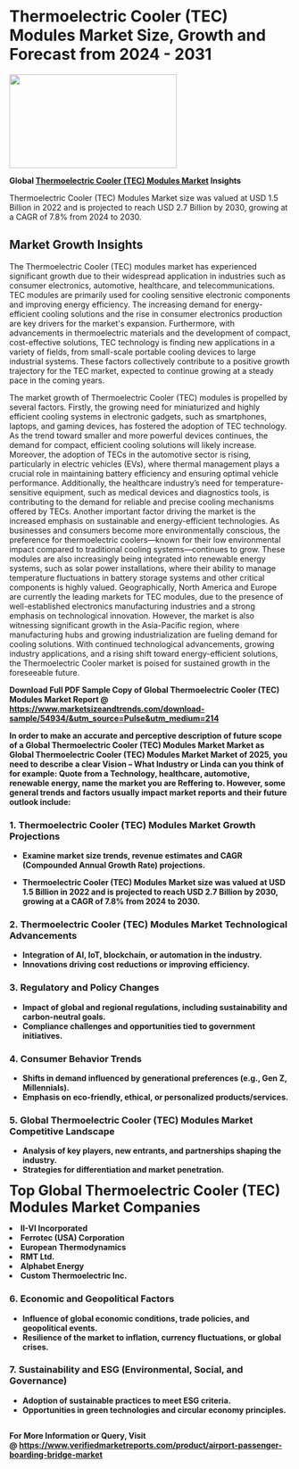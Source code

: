 <H1>Thermoelectric Cooler (TEC) Modules Market Size, Growth and Forecast from 2024 - 2031</H1><img class="aligncenter size-medium wp-image-584254" src="https://thirdeyenews.in/wp-content/uploads/2024/09/Global-Market-Research-300x168.jpeg" alt="" width="300" height="168" /><p><strong>Global&nbsp;<a href="https://www.marketsizeandtrends.com/download-sample/54934/&amp;utm_source=Pulse&amp;utm_medium=214">Thermoelectric Cooler (TEC) Modules Market</a> Insights</strong></p><p>Thermoelectric Cooler (TEC) Modules Market size was valued at USD 1.5 Billion in 2022 and is projected to reach USD 2.7 Billion by 2030, growing at a CAGR of 7.8% from 2024 to 2030.</p><p><h2>Market Growth Insights</h2> <p>The Thermoelectric Cooler (TEC) modules market has experienced significant growth due to their widespread application in industries such as consumer electronics, automotive, healthcare, and telecommunications. TEC modules are primarily used for cooling sensitive electronic components and improving energy efficiency. The increasing demand for energy-efficient cooling solutions and the rise in consumer electronics production are key drivers for the market's expansion. Furthermore, with advancements in thermoelectric materials and the development of compact, cost-effective solutions, TEC technology is finding new applications in a variety of fields, from small-scale portable cooling devices to large industrial systems. These factors collectively contribute to a positive growth trajectory for the TEC market, expected to continue growing at a steady pace in the coming years.</p> <p><strong></strong></p> <p>The market growth of Thermoelectric Cooler (TEC) modules is propelled by several factors. Firstly, the growing need for miniaturized and highly efficient cooling systems in electronic gadgets, such as smartphones, laptops, and gaming devices, has fostered the adoption of TEC technology. As the trend toward smaller and more powerful devices continues, the demand for compact, efficient cooling solutions will likely increase. Moreover, the adoption of TECs in the automotive sector is rising, particularly in electric vehicles (EVs), where thermal management plays a crucial role in maintaining battery efficiency and ensuring optimal vehicle performance. Additionally, the healthcare industry’s need for temperature-sensitive equipment, such as medical devices and diagnostics tools, is contributing to the demand for reliable and precise cooling mechanisms offered by TECs. Another important factor driving the market is the increased emphasis on sustainable and energy-efficient technologies. As businesses and consumers become more environmentally conscious, the preference for thermoelectric coolers—known for their low environmental impact compared to traditional cooling systems—continues to grow. These modules are also increasingly being integrated into renewable energy systems, such as solar power installations, where their ability to manage temperature fluctuations in battery storage systems and other critical components is highly valued. Geographically, North America and Europe are currently the leading markets for TEC modules, due to the presence of well-established electronics manufacturing industries and a strong emphasis on technological innovation. However, the market is also witnessing significant growth in the Asia-Pacific region, where manufacturing hubs and growing industrialization are fueling demand for cooling solutions. With continued technological advancements, growing industry applications, and a rising shift toward energy-efficient solutions, the Thermoelectric Cooler market is poised for sustained growth in the foreseeable future.</p> <p><strong></p><p><span class=""><strong>Download Full PDF Sample Copy of Global Thermoelectric Cooler (TEC) Modules Market Report</strong> @ <a href="https://www.marketsizeandtrends.com/download-sample/54934/&amp;utm_source=Pulse&amp;utm_medium=214" target="_blank">https://www.marketsizeandtrends.com/download-sample/54934/&amp;utm_source=Pulse&amp;utm_medium=214</a></span></p><p>In order to make an accurate and perceptive description of future scope of a Global&nbsp;Thermoelectric Cooler (TEC) Modules Market Market as Global&nbsp;Thermoelectric Cooler (TEC) Modules Market Market of 2025, you need to describe a clear Vision &ndash; What Industry or Linda can you think of for example: Quote from a Technology, healthcare, automotive, renewable energy, name the market you are Reffering to. However, some general trends and factors usually impact market reports and their future outlook include:</p><h3>1.&nbsp;<strong>Thermoelectric Cooler (TEC) Modules Market Growth Projections</strong></h3><ul><li>Examine market size trends, revenue estimates and CAGR (Compounded Annual Growth Rate) projections.</li><li><p>Thermoelectric Cooler (TEC) Modules Market size was valued at USD 1.5 Billion in 2022 and is projected to reach USD 2.7 Billion by 2030, growing at a CAGR of 7.8% from 2024 to 2030.</p></li></ul><h3>2.&nbsp;<strong>Thermoelectric Cooler (TEC) Modules Market Technological Advancements</strong></h3><ul><li>Integration of AI, IoT, blockchain, or automation in the industry.</li><li>Innovations driving cost reductions or improving efficiency.</li></ul><h3>3.&nbsp;<strong>Regulatory and Policy Changes</strong></h3><ul><li>Impact of global and regional regulations, including sustainability and carbon-neutral goals.</li><li>Compliance challenges and opportunities tied to government initiatives.</li></ul><h3>4.&nbsp;<strong>Consumer Behavior Trends</strong></h3><ul><li>Shifts in demand influenced by generational preferences (e.g., Gen Z, Millennials).</li><li>Emphasis on eco-friendly, ethical, or personalized products/services.</li></ul><h3>5.&nbsp;<strong>Global Thermoelectric Cooler (TEC) Modules Market Competitive Landscape</strong></h3><ul><li>Analysis of key players, new entrants, and partnerships shaping the industry.</li><li>Strategies for differentiation and market penetration.</li></ul><p data-pm-slice="1 1 []"><span style="color: inherit; font-family: inherit; font-size: 25px;">Top Global Thermoelectric Cooler (TEC) Modules Market Companies</span></p><div class="" data-test-id=""><p><li>II-VI Incorporated</li><li> Ferrotec (USA) Corporation</li><li> European Thermodynamics</li><li> RMT Ltd.</li><li> Alphabet Energy</li><li> Custom Thermoelectric Inc.</li></p></div><h3>6.&nbsp;<strong>Economic and Geopolitical Factors</strong></h3><ul><li>Influence of global economic conditions, trade policies, and geopolitical events.</li><li>Resilience of the market to inflation, currency fluctuations, or global crises.</li></ul><h3>7.&nbsp;<strong>Sustainability and ESG (Environmental, Social, and Governance)</strong></h3><ul><li>Adoption of sustainable practices to meet ESG criteria.</li><li>Opportunities in green technologies and circular economy principles.</li></ul><h2><strong style="font-size: 14px;">For More Information or Query, Visit @&nbsp;</strong><a style="background-color: #ffffff; font-size: 14px;" href="https://www.marketsizeandtrends.com/report/thermoelectric-cooler-tec-modules-market/" target="_blank">https://www.verifiedmarketreports.com/product/airport-passenger-boarding-bridge-market</a></h2>
